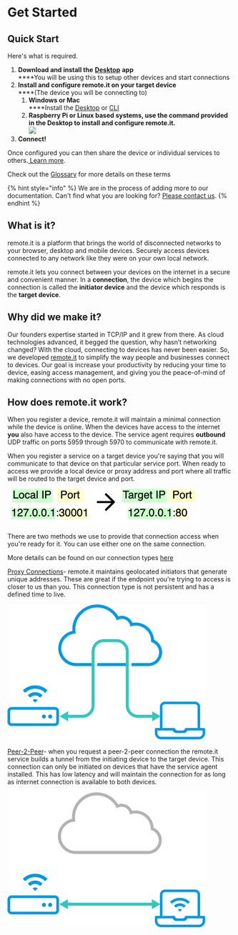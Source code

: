 # Get Started

## Quick Start

Here's what is required.&#x20;

1. **Download and install the** [**Desktop**](software/desktop/overview-and-installation.md) **app** \
   ****You will be using this to setup other devices and start connections
2. **Install and configure remote.it on your target device**\
   ****(The device you will be connecting to)
   1. **Windows or Mac**\
      ****Install the [Desktop](software/desktop/) or [CLI](software/cli/)
   2. **Raspberry Pi or Linux based systems, use the command provided in the Desktop to install and configure remote.it.**\
      ****![](<.gitbook/assets/Screen\_Shot\_2022-02-08\_at\_12\_04\_30\_PM (1).png>)****
3. **Connect!**

Once configured you can then share the device or individual services to others.[ Learn more](https://link.remote.it/blog/manage-access).

Check out the [Glossary](introduction/glossary-of-terms.md) for more details on these terms



{% hint style="info" %}
We are in the process of adding more to our documentation. Can't find what you are looking for? [Please contact us](http://support.remot3.it).
{% endhint %}

## What is it?

remote.it is a platform that brings the world of disconnected networks to your browser, desktop and mobile devices. Securely access devices connected to any network like they were on your own local network.

remote.it lets you connect between your devices on the internet in a secure and convenient manner. In a **connection**, the device which begins the connection is called the **initiator device** and the device which responds is the **target device**.

## Why did we make it?

Our founders expertise started in TCP/IP and it grew from there. As cloud technologies advanced, it begged the question, why hasn’t networking changed? With the cloud, connecting to devices has never been easier. So, we developed [remote.it](http://remote.it) to simplify the way people and businesses connect to devices. Our goal is increase your productivity by reducing your time to device, easing access management, and giving you the peace-of-mind of making connections with no open ports.

## How does remote.it work?

When you register a device, remote.it will maintain a minimal connection while the device is online. When the devices have access to the internet **you** also have access to the device. The service agent requires **outbound** UDP traffic on ports 5959 through 5970 to communicate with remote.it.

When you register a service on a target device you're saying that you will communicate to that device on that particular service port. When ready to access we provide a local device or proxy address and port where all traffic will be routed to the target device and port. &#x20;

![](<.gitbook/assets/local to target.png>)

There are two methods we use to provide that connection access when you're ready for it. You can use either one on the same connection.

More details can be found on our connection types [here](https://link.remote.it/documentation-desktop/linux-connections)

[Proxy Connections](features/connection-options/peer-2-peer-and-proxy.md)- remote.it maintains geolocated initiators that generate unique addresses. These are great if the endpoint you're trying to access is closer to us than you. This connection type is not persistent and has a defined time to live.

![](<.gitbook/assets/p2p vs prox 2.svg>)

[Peer-2-Peer](features/connection-options/peer-2-peer-and-proxy.md)- when you request a peer-2-peer connection the remote.it service builds a tunnel from the initiating device to the target device. This connection can only be initiated on devices that have the service agent installed. This has low latency and will maintain the connection for as long as internet connection is available to both devices.&#x20;

![](<.gitbook/assets/p2p vs prox 1.svg>)

